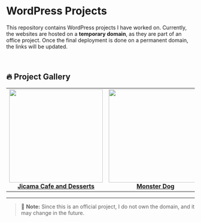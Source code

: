 # WordPress Projects  

This repository contains WordPress projects I have worked on. Currently, the websites are hosted on a **temporary domain**, as they are part of an office project. Once the final deployment is done on a permanent domain, the links will be updated.  

<br>

## 🔥 Project Gallery  

<div align="center">

<table>
  <tr>
    <td align="center">
      <a href="https://qzy.104.myftpupload.com/">
        <img src="https://raw.githubusercontent.com/Ishant2608/Wordpress-Project/refs/heads/main/Jicama%20Cafe%20and%20Desserts.jpg" width="250px">
        <br><b>Jicama Cafe and Desserts</b>
      </a>
    </td>
    <td align="center">
      <a href="https://znf.5a7.myftpupload.com/">
        <img src="https://raw.githubusercontent.com/Ishant2608/Wordpress-Project/refs/heads/main/Monster%20Dog.jpg" width="250px">
        <br><b>Monster Dog</b>
      </a>
    </td>
  </tr>
</table>

</div>

---

> 🔹 **Note:** Since this is an official project, I do not own the domain, and it may change in the future.  
